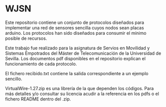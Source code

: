# WJSN
Este repositorio contiene un conjunto de protocolos diseñados para implementar una red de sensores sencilla cuyos nodos sean placas arduino. 
Los protocolos han sido diseñados para consumir el mínimo posible de recursos. 

Este trabajo fue realizado para la asignatura de Servios en Movilidad y Sistemas Empotrados del Máster de Telecomunicación de la Universidad de Sevilla.
Los documentos pdf disponibles en el repositorio explican el funcionamiento de cada protocolo.

El fichero recibido.txt contiene la salida correspondiente a un ejemplo sencillo.

VirtualWire-1.27.zip es una librería de la que dependen los códigos. 
Para más detalles y/o consultar su licencia acudir a la referencia en los pdfs o el fichero README dentro del .zip.
